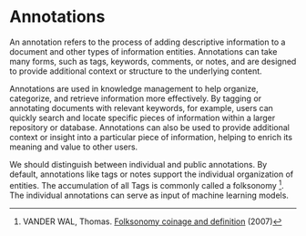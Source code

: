 # Annotations

An annotation refers to the process of adding descriptive information to a document and other types of information entities. Annotations can take many forms, such as tags, keywords, comments, or notes, and are designed to provide additional context or structure to the underlying content.

Annotations are used in knowledge management to help organize, categorize, and retrieve information more effectively. By tagging or annotating documents with relevant keywords, for example, users can quickly search and locate specific pieces of information within a larger repository or database. Annotations can also be used to provide additional context or insight into a particular piece of information, helping to enrich its meaning and value to other users.

We should distinguish between individual and public annotations. By default, annotations like tags or notes support the individual organization of entities. The accumulation of all Tags is commonly called a folksonomy [^1]. The individual annotations can serve as input of machine learning models. 


[^1]: VANDER WAL, Thomas. [Folksonomy coinage and definition](https://www.vanderwal.net/folksonomy.html) (2007)
